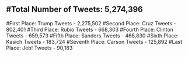 #Total Number of Tweets: 5,274,396 
---
#First Place: Trump Tweets - 2,275,502
#Second Place: Cruz Tweets - 802,401
#Third Place: Rubio Tweets - 668,303
#Fourth Place: Clinton Tweets - 659,573
#Fifth Place: Sanders Tweets - 468,830
#Sixth Place: Kasich Tweets - 183,724
#Seventh Place: Carson Tweets - 125,892
#Last Place: Jeb! Tweets - 90,183
